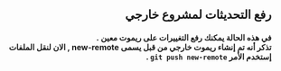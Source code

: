 ## <div dir=rtl> رفع التحديثات لمشروع خارجي </div>
####  <div dir=rtl> في هذه الحالة يمكنك رفع التغييرات على ريموت معين .<br>  تذكر أنه تم إنشاء ريموت خارجي من قبل يسمى new-remote  , الان لنقل الملفات إستخدم الأمر  `git push new-remote`  .
</div>